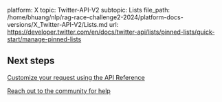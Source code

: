 platform: X
topic: Twitter-API-V2
subtopic: Lists
file_path: /home/bhuang/nlp/rag-race-challenge2-2024/platform-docs-versions/X_Twitter-API-V2/Lists.md
url: https://developer.twitter.com/en/docs/twitter-api/lists/pinned-lists/quick-start/manage-pinned-lists

## Next steps

[Customize your request using the API Reference](https://developer.twitter.com/en/docs/twitter-api/lists/pinned-lists/api-reference "Customize your request using the API Reference")

[Reach out to the community for help](https://twittercommunity.com/ "Reach out to the community for help")